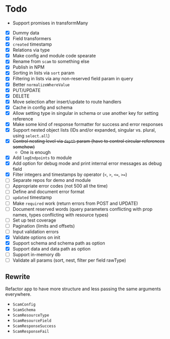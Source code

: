 # Todo

- Support promises in transformMany

- [x] Dummy data
- [x] Field transformers
- [x] `created` timestamp
- [x] Relations via type
- [x] Make config and module code spearate
- [x] Rename from `scam` to something else
- [x] Publish in NPM
- [x] Sorting in lists via `sort` param
- [x] Filtering in lists via any non-reserved field param in query
- [x] Better `normalizeWhereValue`
- [x] PUT/UPDATE
- [x] DELETE
- [x] Move selection after insert/update to route handlers
- [x] Cache in config and schema
- [x] Allow setting type in singular in schema or use another key for setting reference
- [x] Make some kind of response formatter for success and error responses
- [x] Support nested object lists (IDs and/or expanded, singular vs. plural, using `select.all`)
- [x] ~~Control nesting level via `depth` param (have to control circular references somehow)~~
	- One is enough
- [x] Add `logEndpoints` to module
- [x] Add option for debug mode and print internal error messages as debug field
- [x] Filter integers and timestamps by operator (`<`, `>`, `<=`, `>=`)
- [ ] Separate repos for demo and module
- [ ] Appropriate error codes (not 500 all the time)
- [ ] Define and document error format
- [ ] `updated` timestamp
- [ ] Make `required` work (return errors from POST and UPDATE)
- [ ] Document reserved words (query parameters conflicting with prop names, types conflicting with resource types)
- [ ] Set up test coverage
- [ ] Pagination (limits and offsets)
- [ ] Input validation errors
- [x] Validate options on init
- [x] Support schema and schema path as option
- [x] Support data and data path as option
- [ ] Support in-memory db
- [ ] Validate all params (sort, nest, filter per field rawType)

## Rewrite

Refactor app to have more structure and less passing the same arguments everywhere.

- `ScamConfig`
- `ScamSchema`
- `ScamResourceType`
- `ScamResourceField`
- `ScamResponseSuccess`
- `ScamResponseFail`
